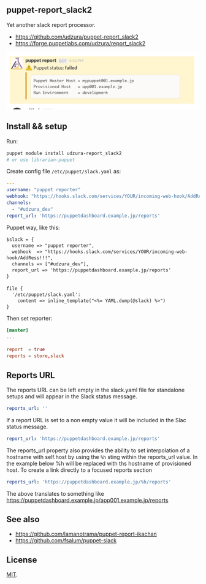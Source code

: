 puppet-report_slack2
--------------------

Yet another slack report processor.

* https://github.com/udzura/puppet-report_slack2
* https://forge.puppetlabs.com/udzura/report_slack2

![screen](./screen.png)

## Install && setup

Run:

```bash
puppet module install udzura-report_slack2
# or use librarian-puppet
```

Create config file `/etc/puppet/slack.yaml` as:

```yaml
--- 
username: "puppet reporter"
webhook: "https://hooks.slack.com/services/YOUR/incoming-web-hook/AddRess!!!"
channels: 
  - "#udzura_dev"
report_url: 'https://puppetdashboard.example.jp/reports'

```

Puppet way, like this:

```puppet
$slack = {
  username => "puppet reporter",
  webhook  => "https://hooks.slack.com/services/YOUR/incoming-web-hook/AddRess!!!",
  channels => ["#udzura_dev"],
  report_url => 'https://puppetdashboard.example.jp/reports'
}

file {
  '/etc/puppet/slack.yaml':
    content => inline_template("<%= YAML.dump(@slack) %>")
}
```

Then set reporter:

```toml
[master]
...

report  = true
reports = store,slack
```

## Reports URL

The reports URL can be left empty in the slack.yaml file for standalone setups and will appear in the Slack status message.

```yaml
reports_url: ''
```

If a report URL is set to a non empty value it will be included in the Slac status message.

```yaml
report_url: 'https://puppetdashboard.example.jp/reports'
```

The reports_url property also provides the ability to set interpolation of a hostname with self.host by using the ```%h``` sting within the reports_url value.  In the example below %h will be replaced with ths hostname of provisioned host. To create a link directly to a focused reports section

```yaml
reports_url: 'https://puppetdashboard.example.jp/%h/reports'
```

The above translates to something like https://puppetdashboard.example.jp/app001.example.jp/reports
## See also

* https://github.com/lamanotrama/puppet-report-ikachan
* https://github.com/fsalum/puppet-slack

## License

[MIT](./LICENSE).
